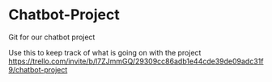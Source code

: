 # Chatbot-Project
Git for our chatbot project

Use this to keep track of what is going on with the project
https://trello.com/invite/b/l7ZJmmGQ/29309cc86adb1e44cde39de09adc31f9/chatbot-project
